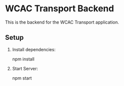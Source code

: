 
# WCAC Transport Backend

This is the backend for the WCAC Transport application.

## Setup

1. Install dependencies:

   npm install

2. Start Server:

    npm start

    
